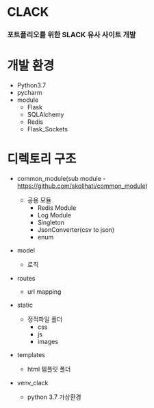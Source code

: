 # CLACK
### 포트폴리오를 위한 SLACK 유사 사이트 개발

# 개발 환경

- Python3.7
- pycharm
- module
    + Flask
    + SQLAlchemy
    + Redis
    + Flask_Sockets
    
# 디렉토리 구조

- common_module(sub module - https://github.com/skollhati/common_module)
    + 공용 모듈
        * Redis Module
        * Log Module
        * Singleton
        * JsonConverter(csv to json)
        * enum
- model
    + 로직
    
- routes
    + url mapping

- static 
    + 정적파일 폴더
        * css
        * js
        * images

- templates
    + html 템플릿 폴더

- venv_clack 
    + python 3.7 가상환경
    
